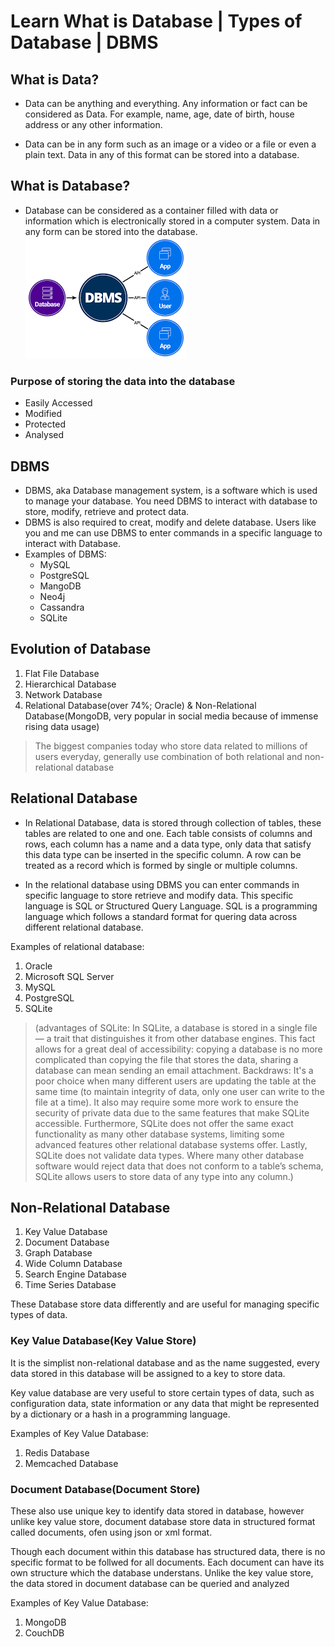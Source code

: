 # Learn What is Database | Types of Database | DBMS

## What is Data?
+ Data can be anything and everything. Any information or fact can be considered as Data. For example, name, age, date of birth, house address or any other information.

+ Data can be in any form such as an image or a video or a file or even a plain text. Data in any of this format can be stored into a database.

## What is Database?
+ Database can be considered as a container filled with data or information which is electronically stored in a computer system. Data in any form can be stored into the database.
![Alt text](Image/database_dbms.png)

### Purpose of storing the data into the database
- Easily Accessed
- Modified
- Protected
- Analysed

## DBMS
+ DBMS, aka Database management system, is a software which is used to manage your database. You need DBMS to interact with database to store, modify, retrieve and protect data.
+ DBMS is also required to creat, modify and delete database. Users like you and me can use DBMS to enter commands in a specific language to interact with Database.
+ Examples of DBMS:
  - MySQL
  - PostgreSQL
  - MangoDB
  - Neo4j
  - Cassandra
  - SQLite

## Evolution of Database
1. Flat File Database
2. Hierarchical Database
3. Network Database
4. Relational Database(over 74%; Oracle) & Non-Relational Database(MongoDB, very popular in social media because of immense rising data usage)
> The biggest companies today who store data related to millions of users everyday, generally use combination of both relational and non-relational database

## Relational Database
+ In Relational Database, data is stored through collection of tables, these tables are related to one and one. Each table consists of columns and rows, each column has a name and a data type, only data that satisfy this data type can be inserted in the specific column. A row can be treated as a record which is formed by single or multiple columns.

+ In the relational database using DBMS you can enter commands in specific language to store retrieve and modify data. This specific language is SQL or Structured Query Language. SQL is a programming language which follows a standard format for quering data across different relational database.

Examples of relational database:
1. Oracle
2. Microsoft SQL Server
3. MySQL
4. PostgreSQL
5. SQLite
  > (advantages of SQLite: In SQLite, a database is stored in a single file — a trait that distinguishes it from other database engines. This fact allows for a great deal of accessibility: copying a database is no more complicated than copying the file that stores the data, sharing a database can mean sending an email attachment.
  Backdraws: It's a poor choice when many different users are updating the table at the same time (to maintain integrity of data, only one user can write to the file at a time). It also may require some more work to ensure the security of private data due to the same features that make SQLite accessible. Furthermore, SQLite does not offer the same exact functionality as many other database systems, limiting some advanced features other relational database systems offer. Lastly, SQLite does not validate data types. Where many other database software would reject data that does not conform to a table’s schema, SQLite allows users to store data of any type into any column.)


## Non-Relational Database
1. Key Value Database
2. Document Database
3. Graph Database
4. Wide Column Database
5. Search Engine Database
6. Time Series Database

These Database store data differently and are useful for managing specific types of data.

### Key Value Database(Key Value Store)
It is the simplist non-relational database and as the name suggested, every data stored in this database will be assigned to a key to store data.

Key value database are very useful to store certain types of data, such as configuration data, state information or any data that might be represented  by a dictionary or a hash in a programming language.

Examples of Key Value Database:
1. Redis Database
2. Memcached Database



### Document Database(Document Store)
These also use unique key to identify data stored in database, however unlike key value store, document database store data in structured format called documents, ofen using json or xml format.

Though each document within this database has structured data, there is no specific format to be follwed for all documents. Each document can have its own structure which the database understans. Unlike the key value store, the data stored in document database can be queried and analyzed

Examples of Key Value Database:
1. MongoDB
2. CouchDB
